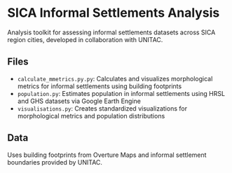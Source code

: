 # SICA Informal Settlements Analysis

Analysis toolkit for assessing informal settlements datasets across SICA region cities, developed in collaboration with UNITAC.

## Files

- `calculate_mmetrics.py.py`: Calculates and visualizes morphological metrics for informal settlements using building footprints
- `population.py`: Estimates population in informal settlements using HRSL and GHS datasets via Google Earth Engine
- `visualisations.py`: Creates standardized visualizations for morphological metrics and population distributions

## Data

Uses building footprints from Overture Maps and informal settlement boundaries provided by UNITAC.
